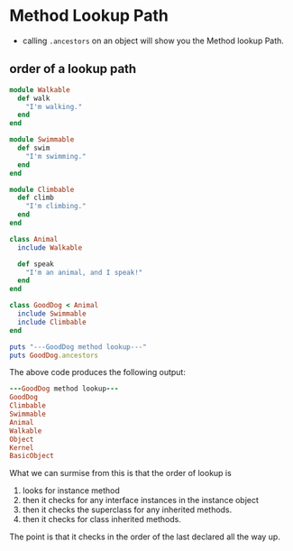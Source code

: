 # Method Lookup Path

- calling `.ancestors` on an object will show you the Method lookup Path.

## order of a lookup path

```ruby
module Walkable
  def walk
    "I'm walking."
  end
end

module Swimmable
  def swim
    "I'm swimming."
  end
end

module Climbable
  def climb
    "I'm climbing."
  end
end

class Animal
  include Walkable

  def speak
    "I'm an animal, and I speak!"
  end
end

class GoodDog < Animal
  include Swimmable
  include Climbable
end

puts "---GoodDog method lookup---"
puts GoodDog.ancestors
```

The above code produces the following output:

```ruby
---GoodDog method lookup---
GoodDog
Climbable
Swimmable
Animal
Walkable
Object
Kernel
BasicObject
```

What we can surmise from this is that the order of lookup is
1. looks for instance method
2. then it checks for any interface instances in the instance object
3. then it checks the superclass for any inherited methods.
4. then it checks for class inherited methods.

The point is that it checks in the order of the last declared all the way up.


